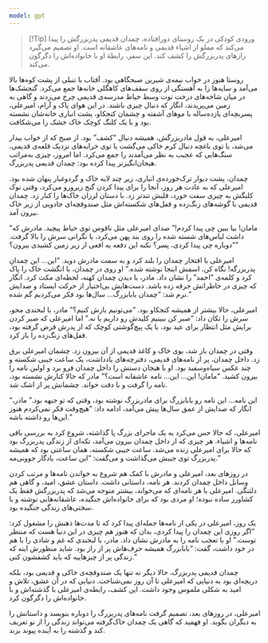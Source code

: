 ```yaml
---
model: gpt
---
```


> [!Tip] ورودی
> کودکی در یک روستای دورافتاده، چمدان قدیمی پدربزرگش را پیدا می‌کند که مملو از اشیاء قدیمی و نامه‌های عاشقانه است. او تصمیم می‌گیرد رازهای پدربزرگش را کشف کند. این سفر، رابطهٔ او با خانواده‌اش را دگرگون می‌کند.

روستا هنوز در خواب نیمه‌ی شیرین صبحگاهی بود. آفتاب با تنبلی از پشت کوه‌ها بالا می‌آمد و سایه‌ها را به آهستگی از روی سقف‌های کاهگلی خانه‌ها جمع می‌کرد. گنجشک‌ها در میان شاخه‌های درخت توت وسط حیاط مدرسه‌ی قدیمی چرخ می‌زدند و گاهی به زمین می‌پریدند، انگار که دنبال چیزی باشند. در این هوای پاک و آرام، امیرعلی، پسربچه‌ای یازده‌ساله با موهای آشفته و چشمان کنجکاو، پشت انباری خانه‌شان نشسته بود و با یک کلنگ کوچک خاک خشک را می‌شکافت.

امیرعلی، به قول مادربزرگش، همیشه دنبال “کشف” بود. از صبح که از خواب بیدار می‌شد، یا توی باغچه دنبال کرم خاکی می‌گشت یا توی خرابه‌های نزدیک قلعه‌ی قدیمی، سنگ‌هایی که عجیب به نظر می‌آمدند را جمع می‌کرد. اما امروز، چیزی به‌مراتب هیجان‌انگیزتر پیدا کرده بود: چمدان قدیمی پدربزرگ.

چمدان، پشت دیوار ترک‌خورده‌ی انباری، زیر چند لایه خاک و گردوغبار پنهان شده بود. امیرعلی که به عادت هر روز، آنجا را برای پیدا کردن گنج زیرورو می‌کرد، وقتی نوک کلنگش به چیزی سفت خورد، قلبش تندتر زد. با دستان لرزان خاک‌ها را کنار زد. چمدان قدیمی با گوشه‌های زنگ‌زده و قفل‌های شکسته‌اش مثل صندوقچه‌ای جادویی از زیر خاک بیرون آمد.

“مامان! بیا ببین چی پیدا کردم!” صدای امیرعلی مثل ناقوس توی حیاط پیچید. مادرش که داشت لباس‌های شسته شده را روی بند پهن می‌کرد، با نگرانی سرش را بالا گرفت. “دوباره چی پیدا کردی، پسر؟ نکنه این دفعه یه افعی از زیر زمین کشیدی بیرون؟”

امیرعلی با افتخار چمدان را بلند کرد و به سمت مادرش دوید. “این… این چمدانِ پدربزرگه! نگاه کن، اسمش اینجا نوشته شده.” او روی در چمدان، با انگشت خاک را پاک کرد و کلمه‌ی “احمد” را نشان داد. مادر، با دیدن چمدان کهنه، لحظه‌ای مکث کرد. انگار که چیزی در خاطراتش جرقه زده باشد. دست‌هایش بی‌اختیار از حرکت ایستاد و صدایش نرم شد: “چمدان بابابزرگ… سال‌ها بود فکر می‌کردیم گم شده.”

امیرعلی، حالا بیشتر از همیشه کنجکاو بود. “می‌تونیم بازش کنیم؟” مادر، با لبخندی محو، سرش را تکان داد: “صبر کن ببینیم کلیدش رو داریم یا نه.” اما امیرعلی که صبر کردن برایش مثل انتظار برای عید بود، با یک پیچ‌گوشتی کوچک که از پدرش قرض گرفته بود، قفل‌های زنگ‌زده را باز کرد.

وقتی در چمدان باز شد، بوی خاک و کاغذ قدیمی از آن بیرون زد. چشمان امیرعلی برق زد. داخل چمدان، پر از نامه‌های قدیمی، دفترچه‌های یادداشت، یک ساعت جیبی شکسته و چند عکس سیاه‌وسفید بود. او با هیجان دستش را داخل چمدان فرو برد و اولین نامه را بیرون کشید. “مامان! این… این… نامه عاشقانه است؟” مادر که حالا کنارش نشسته بود، نامه را گرفت و با دقت خواند. چشمانش پر از اشک شد.

“این نامه… این نامه رو بابابزرگ برای مادربزرگ نوشته بود، وقتی که تو جبهه بود.” مادر، انگار که صدایش از عمق سال‌ها پیش می‌آمد، ادامه داد: “هیچ‌وقت فکر نمی‌کردم هنوز این‌ها رو داشته باشه.”

امیرعلی، که حالا حس می‌کرد به یک ماجرای بزرگ پا گذاشته، شروع کرد به بررسی باقی نامه‌ها و اشیاء. هر چیزی که از داخل چمدان بیرون می‌آمد، تکه‌ای از زندگی پدربزرگ بود که حالا برای امیرعلی زنده می‌شد. ساعت جیبی شکسته، همان ساعتی بود که همیشه پدربزرگ توی جیبش می‌گذاشت و می‌گفت: “این ساعت، یادگار جوونی‌مه.”

در روزهای بعد، امیرعلی و مادرش با کمک هم شروع به خواندن نامه‌ها و مرتب کردن وسایل داخل چمدان کردند. هر نامه، داستانی داشت. داستان عشق، امید، و گاهی هم دلتنگی. امیرعلی با هر نامه‌ای که می‌خواند، بیشتر متوجه می‌شد که پدربزرگش فقط یک کشاورز ساده نبوده؛ او مردی بود که برای خانواده‌اش جنگیده، عاشقانه‌هایی نوشته و با سختی‌های زندگی جنگیده بود.

یک روز، امیرعلی در یکی از نامه‌ها جمله‌ای پیدا کرد که تا مدت‌ها ذهنش را مشغول کرد: “اگر روزی این چمدان را پیدا کردی، بدان که هنوز هم چیزی در این دنیا هست که منتظر توست.” او با تعجب نامه را به مادرش نشان داد. مادر، با لبخندی که غم و شادی را با هم در خود داشت، گفت: “بابابزرگ همیشه حرف‌هاش پر از راز بود. شاید منظورش اینه که زندگی پر از چیزهاییه که باید کشفشون کنی.”

چمدان قدیمی پدربزرگ، حالا دیگر نه تنها یک صندوقچه‌ی خاکی و قدیمی بود، بلکه دریچه‌ای بود به دنیایی که امیرعلی تا آن روز نمی‌شناخت. دنیایی که در آن عشق، تلاش و امید به شکلی ملموس وجود داشت. این کشف، رابطه‌ی امیرعلی با گذشته‌اش و با خانواده‌اش را دگرگون کرد.

امیرعلی، در روزهای بعد، تصمیم گرفت نامه‌های پدربزرگ را دوباره بنویسد و داستانش را به دیگران بگوید. او فهمید که گاهی یک چمدان خاک‌گرفته می‌تواند زندگی را از نو تعریف کند و گذشته را به آینده پیوند بزند.